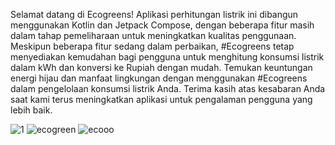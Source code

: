 Selamat datang di Ecogreens! Aplikasi perhitungan listrik ini dibangun menggunakan Kotlin dan Jetpack Compose, dengan beberapa fitur masih dalam tahap pemeliharaan untuk meningkatkan kualitas penggunaan. Meskipun beberapa fitur sedang dalam perbaikan, #Ecogreens tetap menyediakan kemudahan bagi pengguna untuk menghitung konsumsi listrik dalam kWh dan konversi ke Rupiah dengan mudah. Temukan keuntungan energi hijau dan manfaat lingkungan dengan menggunakan #Ecogreens dalam pengelolaan konsumsi listrik Anda. Terima kasih atas kesabaran Anda saat kami terus meningkatkan aplikasi untuk pengalaman pengguna yang lebih baik.


![1](https://github.com/sendevs/ecogreens/assets/168616114/3b1b6622-170a-435e-a643-af4ddda97786)
![ecogreen](https://github.com/sendevs/ecogreens/assets/168616114/400671fa-d788-4374-8820-9407a940cd49)
![ecooo](https://github.com/sendevs/ecogreens/assets/168616114/42938e93-223c-4a2a-a73f-3f9d8f0cbe53)
